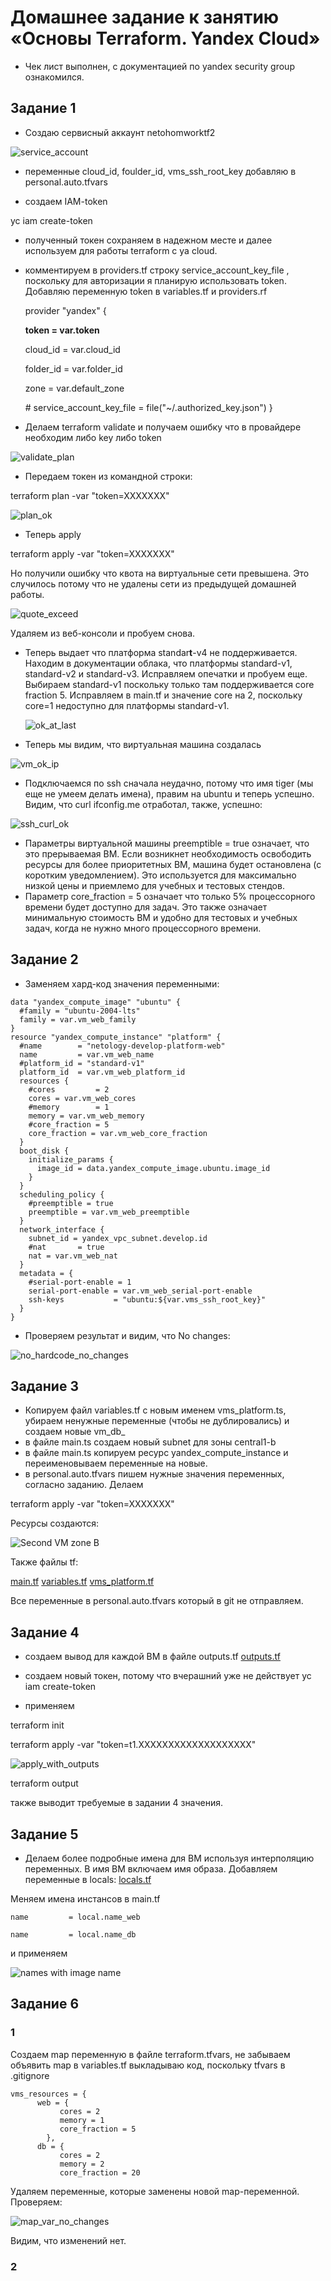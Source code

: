 # Домашнее задание к занятию «Основы Terraform. Yandex Cloud»

* Чек лист выполнен, с документацией по yandex security group ознакомился.

## Задание 1

* Создаю сервисный аккаунт netohomworktf2

![service_account](https://github.com/A-Tagir/ter-homeworks/blob/main/02/TerrHomework2_service_acc.png)

* переменные cloud_id, foulder_id, vms_ssh_root_key добавляю в personal.auto.tfvars
  
* создаем IAM-token

yc iam create-token

* полученный токен сохраняем в надежном месте и далее используем для работы terraform с ya cloud.

* комментируем в providers.tf строку  service_account_key_file , поскольку для авторизации я планирую
  использовать token. Добавляю переменную token в variables.tf и providers.rf

  provider "yandex" {

  **token                    = var.token**

  cloud_id                 = var.cloud_id

  folder_id                = var.folder_id

  zone                     = var.default_zone

  \# service_account_key_file = file("~/.authorized_key.json")
  }

* Делаем terraform validate и получаем ошибку что в провайдере необходим либо key либо token

![validate_plan](https://github.com/A-Tagir/ter-homeworks/blob/main/02/TerrHomework2_validate.png)

* Передаем токен из командной строки:

terraform plan -var "token=XXXXXXX"

![plan_ok](https://github.com/A-Tagir/ter-homeworks/blob/main/02/TerrHomework2_plan1.png)

* Теперь apply 

terraform apply -var "token=XXXXXXX"

Но получили ошибку что квота на виртуальные сети превышена. 
Это случилось потому что не удалены сети из предыдущей домашней работы. 

![quote_exceed](https://github.com/A-Tagir/ter-homeworks/blob/main/02/TerrHomework2_apply1.png)

Удаляем из веб-консоли и пробуем снова. 

* Теперь выдает что платформа standar**t**-v4 не поддерживается. Находим в документации облака,
  что платформы standard-v1, standard-v2 и standard-v3. Исправляем опечатки и пробуем еще.
  Выбираем standard-v1 поскольку только там поддерживается core fraction 5.
  Исправляем в main.tf и значение core на 2, поскольку core=1 недоступно для платформы standard-v1.

  ![ok_at_last](https://github.com/A-Tagir/ter-homeworks/blob/main/02/TerrHomework2_apply_ok.png)

* Теперь мы видим, что виртуальная машина создалась

 ![vm_ok_ip](https://github.com/A-Tagir/ter-homeworks/blob/main/02/TerrHomework2_vm_ok.png)

* Подключаемся по ssh сначала неудачно, потому что имя tiger (мы еще не умеем делать имена), правим на ubuntu и теперь успешно.
  Видим, что curl ifconfig.me отработал, также, успешно:

 ![ssh_curl_ok](https://github.com/A-Tagir/ter-homeworks/blob/main/02/TerrHomework2_vm_ssh.png)

 * Параметры виртуальной машины preemptible = true означает, что это прерываемая ВМ. Если возникнет необходимость
  освободить ресурсы для более приоритетных ВМ, машина будет остановлена (с коротким уведомлением). Это используется
  для максимально низкой цены и приемлемо для учебных и тестовых стендов.
 * Параметр core_fraction = 5 означает что только 5% процессорного времени будет доступно для задач.
   Это также означает минимальную стоимость ВМ и удобно для тестовых и учебных задач, когда не нужно много 
   процессорного времени.

## Задание 2

* Заменяем хард-код значения переменными:

```
data "yandex_compute_image" "ubuntu" {
  #family = "ubuntu-2004-lts"
  family = var.vm_web_family
}
resource "yandex_compute_instance" "platform" {
  #name        = "netology-develop-platform-web"
  name         = var.vm_web_name
  #platform_id = "standard-v1"
  platform_id  = var.vm_web_platform_id
  resources {
    #cores         = 2
    cores = var.vm_web_cores
    #memory        = 1
    memory = var.vm_web_memory
    #core_fraction = 5
    core_fraction = var.vm_web_core_fraction
  }
  boot_disk {
    initialize_params {
      image_id = data.yandex_compute_image.ubuntu.image_id
    }
  }
  scheduling_policy {
    #preemptible = true
    preemptible = var.vm_web_preemptible
  }
  network_interface {
    subnet_id = yandex_vpc_subnet.develop.id
    #nat       = true
    nat = var.vm_web_nat
  }
  metadata = {
    #serial-port-enable = 1
    serial-port-enable = var.vm_web_serial-port-enable
    ssh-keys           = "ubuntu:${var.vms_ssh_root_key}"
  }
}
```
* Проверяем результат и видим, что No changes:

![no_hardcode_no_changes](https://github.com/A-Tagir/ter-homeworks/blob/main/02/TerrHomework2_plan_no_hardcoding.png)

## Задание 3

* Копируем файл variables.tf c новым именем vms_platform.ts, убираем ненужные переменные (чтобы не дублировались) и создаем новые vm_db_
* в файле main.ts создаем новый subnet для зоны central1-b 
* в файле main.ts копируем ресурс yandex_compute_instance и переименовываем переменные на новые.
* в personal.auto.tfvars пишем нужные значения переменных, согласно заданию.
  Делаем 

terraform apply -var "token=XXXXXXX"

Ресурсы создаются:

![Second VM zone B](https://github.com/A-Tagir/ter-homeworks/blob/main/02/TerrHomework2_vm_second_vm_zoneB.png)

Также файлы tf:

[main.tf](https://github.com/A-Tagir/ter-homeworks/blob/main/02/src/main.tf)
[variables.tf](https://github.com/A-Tagir/ter-homeworks/blob/main/02/src/variables.tf)
[vms_platform.tf](https://github.com/A-Tagir/ter-homeworks/blob/main/02/src/vms_platform.tf)

Все переменные в personal.auto.tfvars который в git не отправляем.

## Задание 4

* создаем вывод для каждой ВМ в файле outputs.tf
  [outputs.tf](https://github.com/A-Tagir/ter-homeworks/blob/main/02/src/outputs.tf)

* создаем новый токен, потому что вчерашний уже не действует
  yc iam create-token

* применяем 

terraform init

terraform apply -var "token=t1.XXXXXXXXXXXXXXXXXXX"

![apply_with_outputs](https://github.com/A-Tagir/ter-homeworks/blob/main/02/TerrHomework2_outputs.png)

terraform output 

также выводит требуемые в задании 4 значения.

## Задание 5

* Делаем более подробные имена для ВМ используя интерполяцию переменных. В имя ВМ включаем имя образа.
  Добавляем переменные в locals:
[locals.tf](https://github.com/A-Tagir/ter-homeworks/blob/main/02/src/locals.tf)

Меняем имена инстансов в main.tf

```
name         = local.name_web

name         = local.name_db

```
и применяем 

![names with image name](https://github.com/A-Tagir/ter-homeworks/blob/main/02/TerrHomework2_locals.png)

## Задание 6

### 1
Создаем map переменную в файле terraform.tfvars, не забываем объявить map в variables.tf
выкладываю код, поскольку tfvars в .gitignore
```
vms_resources = {
      web = {
           cores = 2
           memory = 1
           core_fraction = 5
        },
      db = {
           cores = 2
           memory = 2
           core_fraction = 20
```
Удаляем переменные, которые заменены новой map-переменной.
Проверяем:

![map_var_no_changes](https://github.com/A-Tagir/ter-homeworks/blob/main/02/TerrHomework2_map.png)

Видим, что изменений нет.

### 2






